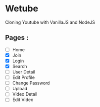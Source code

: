 # Wetube

Cloning Youtube with VanillaJS and NodeJS


## Pages :

- [ ] Home
- [X] Join
- [X] Login
- [x] Search
- [ ] User Detail
- [ ] Edit Profile
- [ ] Change Password
- [ ] Upload 
- [ ] Video Detail
- [ ] Edit Video